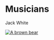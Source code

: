 <!DOCTYPE html>
<html>
<head>
  <title>Animals Around the World</title>
</head>
<body>
  <h1>Musicians</h1>
  <p>Jack White </p>
   <a href="https://www.bing.com/images/search?view=detailV2&ccid=BjjeIA0m&id=86D2E4AF2A11053F23CAF3AB10F0A1A7F39D1FAA&thid=OIP.BjjeIA0mpEi6nRB850CNcgEsEs&q=jack+white&simid=608025250081474204&selectedIndex=71" target="_blank">
  <img src="https://s3.amazonaws.com/codecademy-content/courses/web-101/web101-image_brownbear.jpg" alt="A brown bear"/></a>
</body> 
</html>
